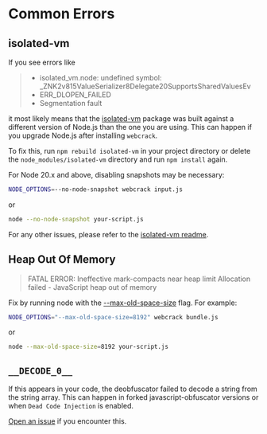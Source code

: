 # Common Errors

## isolated-vm

If you see errors like

> - isolated_vm.node: undefined symbol: \_ZNK2v815ValueSerializer8Delegate20SupportsSharedValuesEv
> - ERR_DLOPEN_FAILED
> - Segmentation fault

it most likely means that the [isolated-vm](https://github.com/laverdet/isolated-vm) package was built against a different version of Node.js than the one you are using. This can happen if you upgrade Node.js after installing `webcrack`.

To fix this, run `npm rebuild isolated-vm` in your project directory or delete the `node_modules/isolated-vm` directory and run `npm install` again.

For Node 20.x and above, disabling snapshots may be necessary:

```sh
NODE_OPTIONS=--no-node-snapshot webcrack input.js
```

or

```sh
node --no-node-snapshot your-script.js
```

For any other issues, please refer to the [isolated-vm readme](https://github.com/laverdet/isolated-vm#requirements).

## Heap Out Of Memory

> FATAL ERROR: Ineffective mark-compacts near heap limit Allocation failed - JavaScript heap out of memory

Fix by running node with the [--max-old-space-size](https://nodejs.org/api/cli.html#--max-old-space-sizesize-in-megabytes) flag. For example:

```sh
NODE_OPTIONS="--max-old-space-size=8192" webcrack bundle.js
```

or

```sh
node --max-old-space-size=8192 your-script.js
```

## `__DECODE_0__`

If this appears in your code, the deobfuscator failed to decode a string from the string array.
This can happen in forked javascript-obfuscator versions or when `Dead Code Injection` is enabled.

[Open an issue](https://github.com/j4k0xb/webcrack/issues/new?assignees=&labels=bug&projects=&template=bug_report.yml) if you encounter this.

